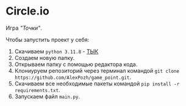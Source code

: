 # Circle.io
Игра *"Точки"*.

Чтобы запустить проект у себя:
1) Скачиваем `python 3.11.8` - [ТЫК](https://www.python.org/downloads/release/python-3118/)
2) Создаем новую папку.
3) Открываем папку с помощью редактора кода.
4) Клониуруем репозиторий через терминал командой `git clone https://github.com/AlexPozh/game_point.git`.
5) Скачиваем все необходимые пакеты командой `pip install -r requirements.txt`.
6) Запускаем файл `main.py`.
